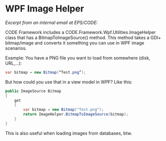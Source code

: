 ﻿# WPF Image Helper

_Excerpt from an internal email at EPS/CODE:_

CODE Framework includes a CODE.Framework.Wpf.Utilities.ImageHelper class that has a BitmapToImageSource() method. This method takes a GDI+ bitmap/image and converts it something you can use in WPF image scenarios.

Example: You have a PNG file you want to load from somewhere (disk, URL,…):

```c#
var bitmap = new Bitmap(“Test.png”);
```

But how could you use that in a view model in WPF? Like this:

```c#
public ImageSource Bitmap
{
    get
    {
        var bitmap = new Bitmap("Test.png");
        return ImageHelper.BitmapToImageSource(bitmap);
    }
}
```
This is also useful when loading images from databases, btw.
